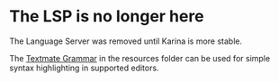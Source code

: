 
# The LSP is no longer here

The Language Server was removed until Karina is more stable.


The [Textmate Grammar](../../../../../../../../resources/karina) in the resources folder can be used for simple syntax highlighting in supported editors.

